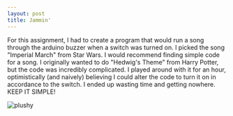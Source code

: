 ```yaml
---
layout: post
title: Jammin'
---
```


For this assignment, I had to create a program that would run a song through the arduino buzzer when a switch was turned on. I picked the song "Imperial March" from Star Wars. I would recommend finding simple code for a song. I originally wanted to do "Hedwig's Theme" from Harry Potter, but the code was incredibly complicated. I played around with it for an hour, optimistically (and naively) believing I could alter the code to turn it on in accordance to the switch. I ended up wasting time and getting nowhere. KEEP IT SIMPLE! 

![plushy](/img/DSC_1596.JPG)
